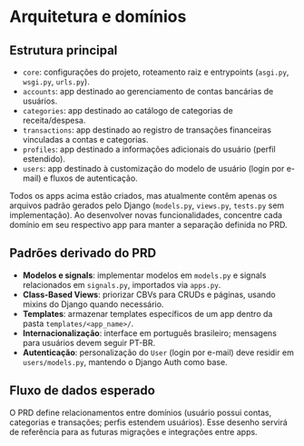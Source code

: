 # Arquitetura e domínios

## Estrutura principal
- `core`: configurações do projeto, roteamento raiz e entrypoints (`asgi.py`, `wsgi.py`, `urls.py`).
- `accounts`: app destinado ao gerenciamento de contas bancárias de usuários.
- `categories`: app destinado ao catálogo de categorias de receita/despesa.
- `transactions`: app destinado ao registro de transações financeiras vinculadas a contas e categorias.
- `profiles`: app destinado a informações adicionais do usuário (perfil estendido).
- `users`: app destinado à customização do modelo de usuário (login por e-mail) e fluxos de autenticação.

Todos os apps acima estão criados, mas atualmente contêm apenas os arquivos padrão gerados pelo Django (`models.py`, `views.py`, `tests.py` sem implementação). Ao desenvolver novas funcionalidades, concentre cada domínio em seu respectivo app para manter a separação definida no PRD.

## Padrões derivado do PRD
- **Modelos e signals**: implementar modelos em `models.py` e signals relacionados em `signals.py`, importados via `apps.py`.
- **Class-Based Views**: priorizar CBVs para CRUDs e páginas, usando mixins do Django quando necessário.
- **Templates**: armazenar templates específicos de um app dentro da pasta `templates/<app_name>/`.
- **Internacionalização**: interface em português brasileiro; mensagens para usuários devem seguir PT-BR.
- **Autenticação**: personalização do `User` (login por e-mail) deve residir em `users/models.py`, mantendo o Django Auth como base.

## Fluxo de dados esperado
O PRD define relacionamentos entre domínios (usuário possui contas, categorias e transações; perfis estendem usuários). Esse desenho servirá de referência para as futuras migrações e integrações entre apps.
